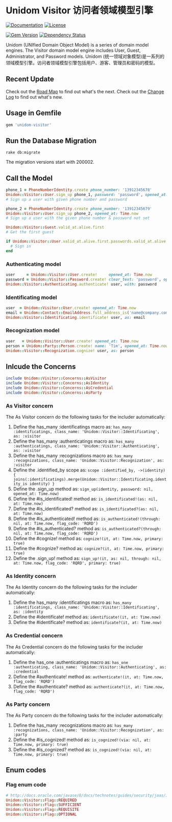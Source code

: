 # Unidom Visitor 访问者领域模型引擎

[![Documentation](http://img.shields.io/badge/docs-rdoc.info-blue.svg)](http://www.rubydoc.info/gems/unidom-visitor/frames)
[![License](https://img.shields.io/badge/license-MIT-green.svg)](http://opensource.org/licenses/MIT)

[![Gem Version](https://badge.fury.io/rb/unidom-visitor.svg)](https://badge.fury.io/rb/unidom-visitor)
[![Dependency Status](https://gemnasium.com/badges/github.com/topbitdu/unidom-visitor.svg)](https://gemnasium.com/github.com/topbitdu/unidom-visitor)

Unidom (UNIfied Domain Object Model) is a series of domain model engines. The Visitor domain model engine includes User, Guest, Administrator, and Password models.
Unidom (统一领域对象模型)是一系列的领域模型引擎。访问者领域模型引擎包括用户、游客、管理员和密码的模型。



## Recent Update

Check out the [Road Map](ROADMAP.md) to find out what's the next.
Check out the [Change Log](CHANGELOG.md) to find out what's new.



## Usage in Gemfile

```ruby
gem 'unidom-visitor'
```



## Run the Database Migration

```shell
rake db:migrate
```
The migration versions start with 200002.



## Call the Model

```ruby
phone_1 = PhoneNumberIdentity.create phone_number: '13912345678'
Unidom::Visitor::User.sign_up phone_1, password: 'password', opened_at: Time.now
# Sign up a user with given phone number and password

phone_2 = PhoneNumberIdentity.create phone_number: '13912345679'
Unidom::Visitor::User.sign_up phone_2, opened_at: Time.now
# Sign up a user with the given phone number & password not set

Unidom::Visitor::Guest.valid_at.alive.first
# Get the first guest

if Unidom::Visitor::User.valid_at.alive.first.passwords.valid_at.alive.first.merge(Unidom::Visitor::Authenticating.valid_at.alive).first.matched? 'password'
  # Sign in
end
```

### Authenticating model

```ruby
user     = Unidom::Visitor::User.create!     opened_at: Time.now
password = Unidom::Visitor::Password.create! clear_text: 'password', opened_at: Time.now
Unidom::Visitor::Authenticating.authenticate! user, with: password
```

### Identificating model

```ruby
user  = Unidom::Visitor::User.create! opened_at: Time.now
email = Unidom::Contact::EmailAddress.full_address_is('name@company.com').valid_at.alive.first_or_create! opened_at: Time.now
Unidom::Visitor::Identificating.identificate! user, as: email
```

### Recognization model

```ruby
user   = Unidom::Visitor::User.create! opened_at: Time.now
person = Unidom::Party::Person.create! name: 'Tim', opened_at: Time.now
Unidom::Visitor::Recognization.cognize! user, as: person
```



## Inlcude the Concerns

```ruby
include Unidom::Visitor::Concerns::AsVisitor
include Unidom::Visitor::Concerns::AsIdentity
include Unidom::Visitor::Concerns::AsCredential
include Unidom::Visitor::Concerns::AsParty
```

### As Visitor concern

The As Visitor concern do the following tasks for the includer automatically:
1. Define the has_many :identificatings macro as: ``has_many :identificatings, class_name: 'Unidom::Visitor::Identificating', as: :visitor``
2. Define the has_many :authenticatings macro as: ``has_many :authenticatings, class_name: 'Unidom::Visitor::Authenticating', as: :visitor``
3. Define the has_many :recognizations macro as: ``has_many :recognizations, class_name: 'Unidom::Visitor::Recognization', as: :visitor``
4. Define the .identified_by scope as: ``scope :identified_by, ->(identity) { joins(:identificatings).merge(Unidom::Visitor::Identificating.identity_is identity) }``
5. Define the .sign_up method as: ``sign_up(identity, password: nil, opened_at: Time.now)``
6. Define the #is_identificated! method as: ``is_identificated!(as: nil, at: Time.now)``
7. Define the #is_identificated? method as: ``is_identificated?(as: nil, at: Time.now)``
8. Define the #is_authenticated! method as: ``is_authenticated!(through: nil, at: Time.now, flag_code: 'RQRD')``
9. Define the #is_authenticated? method as: ``is_authenticated?(through: nil, at: Time.now, flag_code: 'RQRD')``
10. Define the #cognize! method as: ``cognize!(it, at: Time.now, primary: true)``
11. Define the #cognize? method as: ``cognize?(it, at: Time.now, primary: true)``
12. Define the .sign_up! method as: ``sign_up!(it, as: nil, through: nil, at: Time.now, flag_code: 'RQRD', primary: true)``

### As Identity concern

The As Identity concern do the following tasks for the includer automatically:
1. Define the has_many :identificatings macro as: ``has_many :identificatings, class_name: 'Unidom::Visitor::Identificating', as: :identity``
2. Define the #identificate! method as: ``identificate!(it, at: Time.now)``
3. Define the #identificate? method as: ``identificate?(it, at: Time.now)``

### As Credential concern

The As Credential concern do the following tasks for the includer automatically:
1. Define the has_one :authenticatings macro as: ``has_one :authenticating, class_name: 'Unidom::Visitor::Authenticating', as: :credential``
2. Define the #authenticate! method as: ``authenticate!(it, at: Time.now, flag_code: 'RQRD')``
3. Define the #authenticate? method as: ``authenticate?(it, at: Time.now, flag_code: 'RQRD')``

### As Party concern

The As Party concern do the following tasks for the includer automatically:
1. Define the has_many :recognizations macro as: ``has_many :recognizations, class_name: 'Unidom::Visitor::Recognization', as: :party``
2. Define the #is_cognized! method as: ``is_cognized!(via: nil, at: Time.now, primary: true)``
3. Define the #is_cognized? method as: ``is_cognized!(via: nil, at: Time.now, primary: true)``



## Enum codes

### Flag enum code

```ruby
# http://docs.oracle.com/javase/8/docs/technotes/guides/security/jaas/JAASRefGuide.html
Unidom::Visitor::Flag::REQUIRED
Unidom::Visitor::Flag::SUFFICIENT
Unidom::Visitor::Flag::REQUISITE
Unidom::Visitor::Flag::OPTIONAL
```
